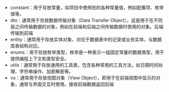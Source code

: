 - constant：用于存放常量，如项目中使用到的各种常量值，例如配置项、枚举值等。
- dto：通常用于存放数据传输对象（Data Transfer Object），这是用于在不同层之间传输数据的对象，例如在前端和后端之间传输数据时使用的对象。后端传输到前端
- entity：通常用于存放实体对象，对应于数据表中的记录或业务实体，与数据库表结构对应。
- enums：用于存放枚举类型，枚举是一种表示一组固定常量的数据类型，用于提供编程上下文和类型安全。
- utils：通常用于存放通用的工具类，包含各种常用的工具方法，如日期时间处理、字符串操作、加密解密等。
- vo：通常用于存放视图对象（View Object），即用于在前端视图中显示的对象，通常与界面交互时使用。接收前端数据返回后端